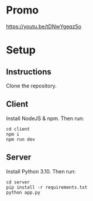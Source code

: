# Promo
https://youtu.be/tDNwYgeqz5o

# Setup
## Instructions
Clone the repository.

## Client
Install NodeJS & npm. 
Then run:
```
cd client
npm i
npm run dev
```

## Server
Install Python 3.10.
Then run:
```
cd server
pip install -r requirements.txt
python app.py
```
